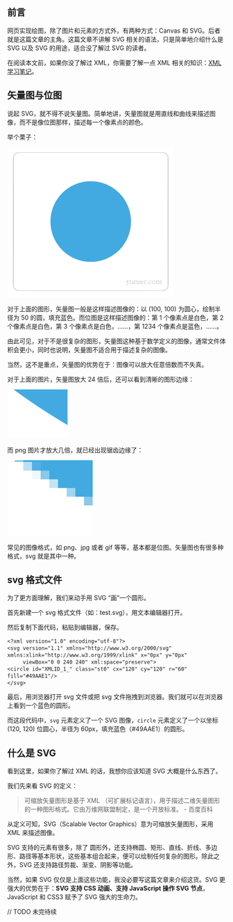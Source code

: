 ## 前言

网页实现绘图，除了图片和元素的方式外，有两种方式：Canvas 和 SVG。后者就是这篇文章的主角。这篇文章不讲解 SVG 相关的语法，只是简单地介绍什么是 SVG 以及 SVG 的用途，适合没了解过 SVG 的读者。

在阅读本文前，如果你没了解过 XML，你需要了解一点 XML 相关的知识：[XML 学习笔记](http://www.chenjianhang.com/1833.html)。

## 矢量图与位图

说起 SVG，就不得不说矢量图。简单地讲，矢量图就是用直线和曲线来描述图像，而不是像位图那样，描述每一个像素点的颜色。

举个栗子：

![](img/json-0.png)

对于上面的图形，矢量图一般是这样描述图像的：以 (100, 100) 为圆心，绘制半径为 50 的圆，填充蓝色。而位图是这样描述图像的：第 1 个像素点是白色，第 2 个像素点是白色，第 3 个像素点是白色，……，第 1234 个像素点是蓝色，……。

由此可见，对于不是很复杂的图形，矢量图这种基于数学定义的图像，通常文件体积会更小，同时也说明，矢量图不适合用于描述复杂的图像。

当然，这不是重点，矢量图的优势在于：图像可以放大任意倍数而不失真。

对于上面的图片，矢量图放大 24 倍后，还可以看到清晰的图形边缘：

![](img/json-1.png)

而 png 图片才放大几倍，就已经出现锯齿边缘了：

![](img/json-2.png)

常见的图像格式，如 png、jpg 或者 gif 等等，基本都是位图。矢量图也有很多种格式，svg 就是其中一种。

## svg 格式文件

为了更方面理解，我们来动手用 SVG “画”一个圆形。

首先新建一个 svg 格式文件（如：test.svg），用文本编辑器打开。

然后复制下面代码，粘贴到编辑器，保存。

```
<?xml version="1.0" encoding="utf-8"?>
<svg version="1.1" xmlns="http://www.w3.org/2000/svg" xmlns:xlink="http://www.w3.org/1999/xlink" x="0px" y="0px"
	 viewBox="0 0 240 240" xml:space="preserve">
<circle id="XMLID_1_" class="st0" cx="120" cy="120" r="60" fill="#49AAE1"/>
</svg>
```

最后，用浏览器打开 svg 文件或把 svg 文件拖拽到浏览器。我们就可以在浏览器上看到一个蓝色的圆形。

而这段代码中，`svg` 元素定义了一个 SVG 图像，`circle` 元素定义了一个以坐标 (120, 120) 位圆心，半径为 60px，填充蓝色（#49AAE1）的圆形。

## 什么是 SVG

看到这里，如果你了解过 XML 的话，我想你应该知道 SVG 大概是什么东西了。

我们先来看 SVG 的定义：

> 可缩放矢量图形是基于 XML （可扩展标记语言），用于描述二维矢量图形的一种图形格式。它由万维网联盟制定，是一个开放标准。 - 百度百科

从定义可知，SVG（Scalable Vector Graphics）意为可缩放矢量图形，采用 XML 来描述图像。

SVG 支持的元素有很多，除了 圆形外，还支持椭圆、矩形、直线、折线、多边形、路径等基本形状，这些基本组合起来，便可以绘制任何复杂的图形。除此之外，SVG 还支持路径剪裁、渐变、阴影等功能。

当然，如果 SVG 仅仅是上面这些功能，我没必要写这篇文章来介绍这货。SVG 更强大的优势在于：**SVG 支持 CSS 动画、支持 JavaScript 操作 SVG 节点**，JavaScript 和 CSS3 赋予了 SVG 强大的生命力。

// TODO 未完待续